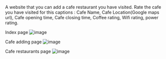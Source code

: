 A website that you can add a cafe restaurant you have visited. Rate the cafe you have visited for this captions : Cafe Name, Cafe Location(Google maps url), 
Cafe opening time, Cafe closing time, Coffee rating, Wifi rating, power rating.



Index page
![image](https://user-images.githubusercontent.com/109307635/197356916-2815c609-29b3-4188-aa1e-73f7ffb9c9d0.png)


Cafe adding page
![image](https://user-images.githubusercontent.com/109307635/197357020-66adad6e-92eb-45e4-b76e-376ca7a60f84.png)


Cafe restaurants page
![image](https://user-images.githubusercontent.com/109307635/197357039-f8e79c46-3fca-4b0e-8e22-18d034db5ddc.png)

